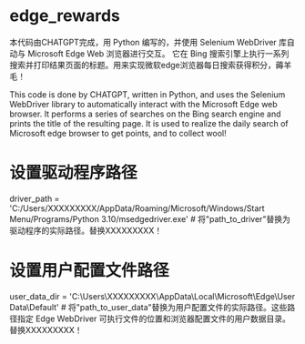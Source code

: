 # edge_rewards
本代码由CHATGPT完成，用 Python 编写的，并使用 Selenium WebDriver 库自动与 Microsoft Edge Web 浏览器进行交互。 它在 Bing 搜索引擎上执行一系列搜索并打印结果页面的标题。用来实现微软edge浏览器每日搜索获得积分，薅羊毛！

This code is done by CHATGPT, written in Python, and uses the Selenium WebDriver library to automatically interact with the Microsoft Edge web browser. It performs a series of searches on the Bing search engine and prints the title of the resulting page. It is used to realize the daily search of Microsoft edge browser to get points, and to collect wool!

# 设置驱动程序路径
driver_path = 'C:/Users/XXXXXXXXX/AppData/Roaming/Microsoft/Windows/Start Menu/Programs/Python 3.10/msedgedriver.exe'  # 将"path_to_driver"替换为驱动程序的实际路径。替换XXXXXXXXX！

# 设置用户配置文件路径
user_data_dir = 'C:\\Users\\XXXXXXXXX\\AppData\\Local\\Microsoft\\Edge\\User Data\\Default'  # 将"path_to_user_data"替换为用户配置文件的实际路径。这些路径指定 Edge WebDriver 可执行文件的位置和浏览器配置文件的用户数据目录。替换XXXXXXXXX！
